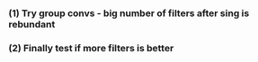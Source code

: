### (1) Try group convs - big number of filters after sing is rebundant
### (2) Finally test if more filters is better
